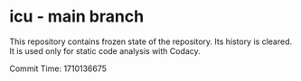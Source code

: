 # icu - main branch

This repository contains frozen state of the repository.
Its history is cleared. It is used only for static code
analysis with Codacy.

Commit Time: 1710136675